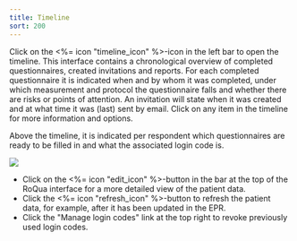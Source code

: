 ```yaml
---
title: Timeline
sort: 200
---
```


Click on the <%= icon "timeline_icon" %>-icon in the left bar to open the timeline. This interface contains a chronological overview of completed questionnaires, created invitations and reports. For each completed questionnaire it is indicated when and by whom it was completed, under which measurement and protocol the questionnaire falls and whether there are risks or points of attention. An invitation will state when it was created and at what time it was (last) sent by email. Click on any item in the timeline for more information and options.

Above the timeline, it is indicated per respondent which questionnaires are ready to be filled in and what the associated login code is. 

<img src="/assets/images/screenshots/dossier1.png" />

<ul class="hints">
  <li> Click on the <%= icon "edit_icon" %>-button in the bar at the top of the RoQua interface for a more detailed view of the patient data.</li>
  <li> Click the <%= icon "refresh_icon" %>-button to refresh the patient data, for example, after it has been updated in the EPR.</li>
  <li> Click the "Manage login codes" link at the top right to revoke previously used login codes.</li>
</ul>
